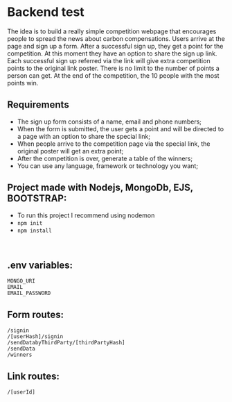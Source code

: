 # Backend test

The idea is to build a really simple competition webpage that encourages people to spread the news about carbon compensations. Users arrive at the page and sign up a form. After a successful sign up, they get a point for the competition. At this moment they have an option to share the sign up link. Each successful sign up referred via the link will give extra competition points to the original link poster. There is no limit to the number of points a person can get. At the end of the competition, the 10 people with the most points win.


## Requirements

* The sign up form consists of a name, email and phone numbers;
* When the form is submitted, the user gets a point and will be directed to a page with an option to share the special link;
* When people arrive to the competition page via the special link, the original poster will get an extra point;
* After the competition is over, generate a table of the winners;
* You can use any language, framework or technology you want;


## Project made with Nodejs, MongoDb, EJS, BOOTSTRAP:
* To run this project I recommend using nodemon
* ``` npm init ```
* ``` npm install ```
<br>

## .env variables:
```
MONGO_URI
EMAIL
EMAIL_PASSWORD
```

## Form routes: 
```
/signin
/[userHash]/signin
/sendDatabyThirdParty/[thirdPartyHash]
/sendData
/winners
```

## Link routes: 
```
/[userId]
```